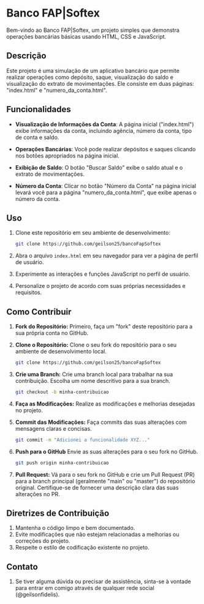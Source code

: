 # Banco FAP|Softex

Bem-vindo ao Banco FAP|Softex, um projeto simples que demonstra operações bancárias básicas usando HTML, CSS e JavaScript.

## Descrição

Este projeto é uma simulação de um aplicativo bancário que permite realizar operações como depósito, saque, visualização do saldo e visualização do extrato de movimentações. Ele consiste em duas páginas: "index.html" e "numero_da_conta.html".

## Funcionalidades

- **Visualização de Informações da Conta**: A página inicial ("index.html") exibe informações da conta, incluindo agência, número da conta, tipo de conta e saldo.

- **Operações Bancárias**: Você pode realizar depósitos e saques clicando nos botões apropriados na página inicial.

- **Exibição de Saldo**: O botão "Buscar Saldo" exibe o saldo atual e o extrato de movimentações.

- **Número da Conta**: Clicar no botão "Número da Conta" na página inicial levará você para a página "numero_da_conta.html", que exibe apenas o número da conta.

## Uso

1. Clone este repositório em seu ambiente de desenvolvimento:

   ```bash
   git clone https://github.com/geilson25/bancoFapSoftex
3. Abra o arquivo `index.html` em seu navegador para ver a página de perfil de usuário.
4. Experimente as interações e funções JavaScript no perfil de usuário.
5. Personalize o projeto de acordo com suas próprias necessidades e requisitos.

## Como Contribuir

1. **Fork do Repositório:** Primeiro, faça um "fork" deste repositório para a sua própria conta no GitHub.

2. **Clone o Repositório:** Clone o seu fork do repositório para o seu ambiente de desenvolvimento local.

   ```bash
   git clone https://github.com/geilson25/bancoFapSoftex

3. **Crie uma Branch:** Crie uma branch local para trabalhar na sua contribuição. Escolha um nome descritivo para a sua branch.

   ```bash
   git checkout -b minha-contribuicao
4. **Faça as Modificações:** Realize as modificações e melhorias desejadas no projeto.

5. **Commit das Modificações:** Faça commits das suas alterações com mensagens claras e concisas.
   ```bash
   git commit -m "Adicionei a funcionalidade XYZ..."

7. **Push para o GitHub** Envie as suas alterações para o seu fork no GitHub.
   ```bash
   git push origin minha-contribuicao
8. **Pull Request:** Vá para o seu fork no GitHub e crie um Pull Request (PR) para a branch principal (geralmente "main" ou "master") do repositório original. Certifique-se de fornecer uma descrição clara das suas alterações no PR.

## Diretrizes de Contribuição
1. Mantenha o código limpo e bem documentado.
2. Evite modificações que não estejam relacionadas a melhorias ou correções do projeto.
3. Respeite o estilo de codificação existente no projeto.

## Contato
1. Se tiver alguma dúvida ou precisar de assistência, sinta-se à vontade para entrar em comigo através de qualquer rede social (@geilsonfidelis).
